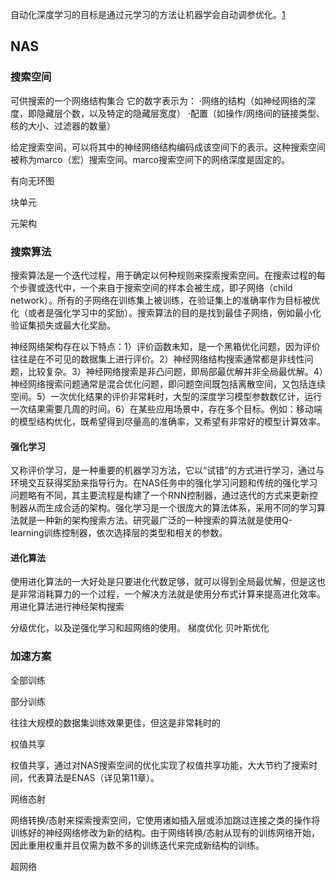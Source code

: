 

<!--
 * @version:
 * @Author:  StevenJokess https://github.com/StevenJokess
 * @Date: 2020-10-08 19:37:02
 * @LastEditors:  StevenJokess https://github.com/StevenJokess
 * @LastEditTime: 2020-10-08 19:46:30
 * @Description:
 * @TODO::
 * @Reference:
-->

自动化深度学习的目标是通过元学习的方法让机器学会自动调参优化。[1]


## NAS

### 搜索空间

可供搜索的一个网络结构集合
它的数字表示为：
·网络的结构（如神经网络的深度，即隐藏层个数，以及特定的隐藏层宽度）
·配置（如操作/网络间的链接类型、核的大小、过滤器的数量）

给定搜索空间，可以将其中的神经网络结构编码成该空间下的表示。这种搜索空间被称为marco（宏）搜索空间。marco搜索空间下的网络深度是固定的。

有向无环图

块单元

元架构

### 搜索算法

搜索算法是一个迭代过程，用于确定以何种规则来探索搜索空间。在搜索过程的每个步骤或迭代中，一个来自于搜索空间的样本会被生成，即子网络（child network）。所有的子网络在训练集上被训练，在验证集上的准确率作为目标被优化（或者是强化学习中的奖励）。搜索算法的目的是找到最佳子网络，例如最小化验证集损失或最大化奖励。

神经网络架构存在以下特点：1）评价函数未知，是一个黑箱优化问题，因为评价往往是在不可见的数据集上进行评价。2）神经网络结构搜索通常都是非线性问题，比较复杂。3）神经网络搜索是非凸问题，即局部最优解并非全局最优解。4）神经网络搜索问题通常是混合优化问题，即问题空间既包括离散空间，又包括连续空间。5）一次优化结果的评价非常耗时，大型的深度学习模型参数数亿计，运行一次结果需要几周的时间。6）在某些应用场景中，存在多个目标。例如：移动端的模型结构优化，既希望得到尽量高的准确率，又希望有非常好的模型计算效率。


#### 强化学习

又称评价学习，是一种重要的机器学习方法，它以“试错”的方式进行学习，通过与环境交互获得奖励来指导行为。在NAS任务中的强化学习问题和传统的强化学习问题略有不同，其主要流程是构建了一个RNN控制器，通过迭代的方式来更新控制器从而生成合适的架构。强化学习是一个很庞大的算法体系，采用不同的学习算法就是一种新的架构搜索方法。研究最广泛的一种搜索的算法就是使用Q-learning训练控制器，依次选择层的类型和相关的参数。

#### 进化算法

使用进化算法的一大好处是只要进化代数足够，就可以得到全局最优解，但是这也是非常消耗算力的一个过程，一个解决方法就是使用分布式计算来提高进化效率。用进化算法进行神经架构搜索

分级优化，以及逆强化学习和超网络的使用。
梯度优化
贝叶斯优化

### 加速方案

全部训练

部分训练

往往大规模的数据集训练效果更佳，但这是非常耗时的

权值共享

权值共享，通过对NAS搜索空间的优化实现了权值共享功能，大大节约了搜索时间，代表算法是ENAS（详见第11章）。

网络态射

网络转换/态射来探索搜索空间，它使用诸如插入层或添加跳过连接之类的操作将训练好的神经网络修改为新的结构。由于网络转换/态射从现有的训练网络开始，因此重用权重并且仅需为数不多的训练迭代来完成新结构的训练。

超网络

[1]: https://weread.qq.com/web/reader/62332d007190b92f62371aek3ef329302553ef815416990
